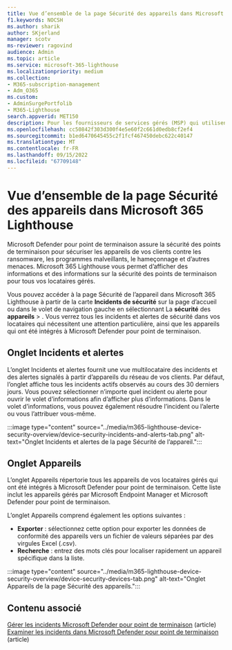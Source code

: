 ```yaml
---
title: Vue d’ensemble de la page Sécurité des appareils dans Microsoft 365 Lighthouse
f1.keywords: NOCSH
ms.author: sharik
author: SKjerland
manager: scotv
ms-reviewer: ragovind
audience: Admin
ms.topic: article
ms.service: microsoft-365-lighthouse
ms.localizationpriority: medium
ms.collection:
- M365-subscription-management
- Adm_O365
ms.custom:
- AdminSurgePortfolib
- M365-Lighthouse
search.appverid: MET150
description: Pour les fournisseurs de services gérés (MSP) qui utilisent Microsoft 365 Lighthouse, découvrez comment afficher les risques de sécurité.
ms.openlocfilehash: cc50842f303d300f4e5e60f2c661d0edb8cf2ef4
ms.sourcegitcommit: b1ed6470645455c2f1fcf467450debc622c40147
ms.translationtype: MT
ms.contentlocale: fr-FR
ms.lasthandoff: 09/15/2022
ms.locfileid: "67709148"
---
```

# <a name="overview-of-the-device-security-page-in-microsoft-365-lighthouse"></a>Vue d’ensemble de la page Sécurité des appareils dans Microsoft 365 Lighthouse

Microsoft Defender pour point de terminaison assure la sécurité des points de terminaison pour sécuriser les appareils de vos clients contre les ransomware, les programmes malveillants, le hameçonnage et d’autres menaces. Microsoft 365 Lighthouse vous permet d’afficher des informations et des informations sur la sécurité des points de terminaison pour tous vos locataires gérés.

Vous pouvez accéder à la page Sécurité de l’appareil dans Microsoft 365 Lighthouse à partir de la carte **Incidents de sécurité** sur la page d’accueil ou dans le volet de navigation gauche en sélectionnant La **sécurité** des **appareils** > . Vous verrez tous les incidents et alertes de sécurité dans vos locataires qui nécessitent une attention particulière, ainsi que les appareils qui ont été intégrés à Microsoft Defender pour point de terminaison.

## <a name="incidents-and-alerts-tab"></a>Onglet Incidents et alertes

L’onglet Incidents et alertes fournit une vue multilocataire des incidents et des alertes signalés à partir d’appareils du réseau de vos clients. Par défaut, l’onglet affiche tous les incidents actifs observés au cours des 30 derniers jours. Vous pouvez sélectionner n’importe quel incident ou alerte pour ouvrir le volet d’informations afin d’afficher plus d’informations. Dans le volet d’informations, vous pouvez également résoudre l’incident ou l’alerte ou vous l’attribuer vous-même.

:::image type="content" source="../media/m365-lighthouse-device-security-overview/device-security-incidents-and-alerts-tab.png" alt-text="Onglet Incidents et alertes de la page Sécurité de l’appareil.":::

## <a name="devices-tab"></a>Onglet Appareils

L’onglet Appareils répertorie tous les appareils de vos locataires gérés qui ont été intégrés à Microsoft Defender pour point de terminaison. Cette liste inclut les appareils gérés par Microsoft Endpoint Manager et Microsoft Defender pour point de terminaison.

L’onglet Appareils comprend également les options suivantes :

- **Exporter** : sélectionnez cette option pour exporter les données de conformité des appareils vers un fichier de valeurs séparées par des virgules Excel (.csv).
- **Recherche** : entrez des mots clés pour localiser rapidement un appareil spécifique dans la liste.

:::image type="content" source="../media/m365-lighthouse-device-security-overview/device-security-devices-tab.png" alt-text="Onglet Appareils de la page Sécurité des appareils.":::

## <a name="related-content"></a>Contenu associé
[Gérer les incidents Microsoft Defender pour point de terminaison](../security/defender-endpoint/manage-incidents.md) (article)\
[Examiner les incidents dans Microsoft Defender pour point de terminaison](../security/defender-endpoint/investigate-incidents.md) (article)
